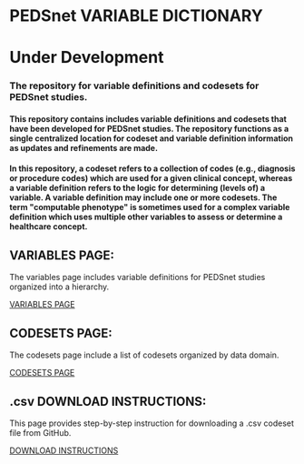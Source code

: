 # PEDSnet VARIABLE DICTIONARY
# Under Development

### The repository for variable definitions and codesets for PEDSnet studies.

#### This repository contains includes variable definitions and codesets that have been developed for PEDSnet studies. The repository functions as a single centralized location for codeset and variable definition information as updates and refinements are made.
#### In this repository, a codeset refers to a collection of codes (e.g., diagnosis or procedure codes) which are used for a given clinical concept, whereas a variable definition refers to the logic for determining (levels of) a variable. A variable definition may include one or more codesets. The term "computable phenotype" is sometimes used for a complex variable definition which uses multiple other variables to assess or determine a healthcare concept.


## VARIABLES PAGE:
The variables page includes variable definitions for PEDSnet studies organized into a hierarchy.

[VARIABLES PAGE](./pages/hierarchy.md)

## CODESETS PAGE:
The codesets page include a list of codesets organized by data domain. 

[CODESETS PAGE](./pages/codesets_landing.md)

## .csv DOWNLOAD INSTRUCTIONS:
This page provides step-by-step instruction for downloading a .csv codeset file from GitHub.

[DOWNLOAD INSTRUCTIONS](./pages/download_csv.md)


